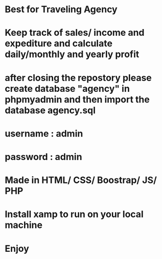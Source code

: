 # Best for Traveling Agency
# Keep track of sales/ income and expediture and calculate daily/monthly and yearly profit
# after closing the repostory please create database "agency" in phpmyadmin and then import the database agency.sql
# username : admin
# password : admin
# Made in HTML/ CSS/ Boostrap/ JS/ PHP
# Install xamp to run on your local machine
# Enjoy
